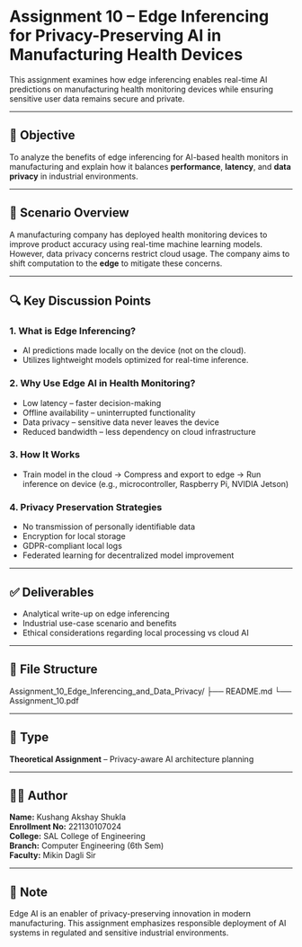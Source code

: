 # Assignment 10 – Edge Inferencing for Privacy-Preserving AI in Manufacturing Health Devices

This assignment examines how edge inferencing enables real-time AI predictions on manufacturing health monitoring devices while ensuring sensitive user data remains secure and private.

---

## 🧠 Objective

To analyze the benefits of edge inferencing for AI-based health monitors in manufacturing and explain how it balances **performance**, **latency**, and **data privacy** in industrial environments.

---

## 📌 Scenario Overview

A manufacturing company has deployed health monitoring devices to improve product accuracy using real-time machine learning models. However, data privacy concerns restrict cloud usage. The company aims to shift computation to the **edge** to mitigate these concerns.

---

## 🔍 Key Discussion Points

### 1. **What is Edge Inferencing?**
- AI predictions made locally on the device (not on the cloud).
- Utilizes lightweight models optimized for real-time inference.

### 2. **Why Use Edge AI in Health Monitoring?**
- Low latency – faster decision-making
- Offline availability – uninterrupted functionality
- Data privacy – sensitive data never leaves the device
- Reduced bandwidth – less dependency on cloud infrastructure

### 3. **How It Works**
- Train model in the cloud → Compress and export to edge → Run inference on device (e.g., microcontroller, Raspberry Pi, NVIDIA Jetson)

### 4. **Privacy Preservation Strategies**
- No transmission of personally identifiable data
- Encryption for local storage
- GDPR-compliant local logs
- Federated learning for decentralized model improvement

---

## ✅ Deliverables

- Analytical write-up on edge inferencing
- Industrial use-case scenario and benefits
- Ethical considerations regarding local processing vs cloud AI

---

## 📂 File Structure
Assignment_10_Edge_Inferencing_and_Data_Privacy/
├── README.md
└── Assignment_10.pdf

---

## 📄 Type

**Theoretical Assignment** – Privacy-aware AI architecture planning

---

## 🧑‍💼 Author

**Name:** Kushang Akshay Shukla  
**Enrollment No:** 221130107024  
**College:** SAL College of Engineering  
**Branch:** Computer Engineering (6th Sem)  
**Faculty:** Mikin Dagli Sir

---

## 📌 Note

Edge AI is an enabler of privacy-preserving innovation in modern manufacturing. This assignment emphasizes responsible deployment of AI systems in regulated and sensitive industrial environments.

